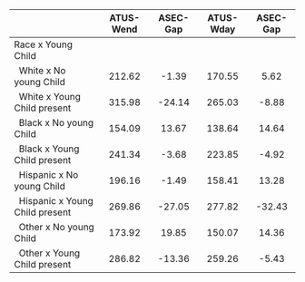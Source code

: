 
|                      |    ATUS-Wend |     ASEC-Gap |    ATUS-Wday |     ASEC-Gap |
| -------------------- | :----------: | :----------: | :----------: | :----------: |
| Race x Young Child   |              |              |              |              |
| &nbsp;&nbsp;White x No young Child |       212.62 |        -1.39 |       170.55 |         5.62 |
| &nbsp;&nbsp;White x Young Child present |       315.98 |       -24.14 |       265.03 |        -8.88 |
| &nbsp;&nbsp;Black x No young Child |       154.09 |        13.67 |       138.64 |        14.64 |
| &nbsp;&nbsp;Black x Young Child present |       241.34 |        -3.68 |       223.85 |        -4.92 |
| &nbsp;&nbsp;Hispanic x No young Child |       196.16 |        -1.49 |       158.41 |        13.28 |
| &nbsp;&nbsp;Hispanic x Young Child present |       269.86 |       -27.05 |       277.82 |       -32.43 |
| &nbsp;&nbsp;Other x No young Child |       173.92 |        19.85 |       150.07 |        14.36 |
| &nbsp;&nbsp;Other x Young Child present |       286.82 |       -13.36 |       259.26 |        -5.43 |

